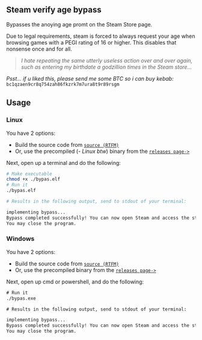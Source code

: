 ## Steam verify age bypass
Bypasses the anoying age promt on the Steam Store page.

Due to legal requirements, steam is forced to always request your age when browsing games with a PEGI rating of 16 or higher. This disables that nonsense once and for all.

> *I hate repeating the same utterly useless action over and over again, such as entering my birthdate a godzillion times in the Steam store...*

*Psst... if u liked this, please send me some BTC so i can buy kebab:* `bc1qzaen9cr8q754zah86fkzrk7m7ura8t9r89rsgm`

## Usage

### Linux

You have 2 options:

- Build the source code from [`source (RTFM)`](https://go.dev/doc/tutorial/compile-install)
- Or, use the precompiled (*- Linux btw*) binary from the [`releases page->`](https://github.com/aamaanaa/steam-verify-age-bypass/releases/download/v1.0.0/bypas.elf)
  
Next, open up a terminal and do the following:

```bash
# Make executable
chmod +x ./bypas.elf
# Run it
./bypas.elf

# Results in the following output, send to stdout of your terminal:

implementing bypass...
Bypass completed successfully! You can now open Steam and access the store without age verification.
You may close the program.
```

### Windows

You have 2 options:

- Build the source code from [`source (RTFM)`](https://go.dev/doc/tutorial/compile-install)
- Or, use the precompiled binary from the [`releases page->`](https://github.com/aamaanaa/steam-verify-age-bypass/releases/download/v1.0.0/bypas.exe)
  
Next, open up cmd or powershell, and do the following:

```cmd
# Run it
./bypas.exe

# Results in the following output, send to stdout of your terminal:

implementing bypass...
Bypass completed successfully! You can now open Steam and access the store without age verification.
You may close the program.
```
